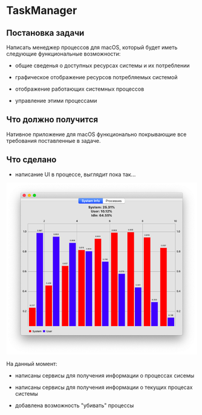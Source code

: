 # TaskManager

## Постановка задачи

Написать менеджер процессов для macOS, который будет иметь следующие функциональные возможности:

* общие сведенья о доступных ресурсах системы и их потреблении

* графическое отображение ресурсов потребляемых системой

* отображение работающих системных процессов

* управление этими процессами

## Что должно получится 

Нативное приложение для macOS функционально покрывающие все требования поставленные в задаче.

## Что сделано

* написание UI в процессе, выглядит пока так...

![](./screenshots/1.png)

На данный момент:

* написаны сервисы для получения информации о процессах сисемы 

* написаны сервисы для получения информации о текущих процесах системы

* добавлена возможность "убивать" процессы


